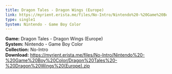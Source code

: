 ```yaml
---
title: Dragon Tales - Dragon Wings (Europe)
link: https://myrient.erista.me/files/No-Intro/Nintendo%20-%20Game%20Boy%20Color/Dragon%20Tales%20-%20Dragon%20Wings%20(Europe).zip
type: single1
System: Nintendo - Game Boy Color
---
```

<b>Game:</b> Dragon Tales - Dragon Wings (Europe)<br>
<b>System:</b> Nintendo - Game Boy Color<br>
<b>Collection:</b> No-Intro<br>
<b>Download:</b> https://myrient.erista.me/files/No-Intro/Nintendo%20-%20Game%20Boy%20Color/Dragon%20Tales%20-%20Dragon%20Wings%20(Europe).zip